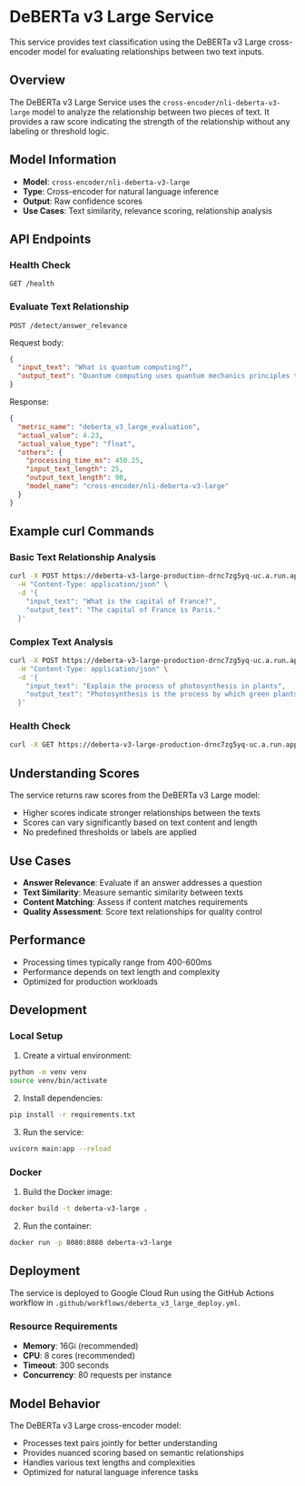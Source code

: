 # DeBERTa v3 Large Service

This service provides text classification using the DeBERTa v3 Large cross-encoder model for evaluating relationships between two text inputs.

## Overview

The DeBERTa v3 Large Service uses the `cross-encoder/nli-deberta-v3-large` model to analyze the relationship between two pieces of text. It provides a raw score indicating the strength of the relationship without any labeling or threshold logic.

## Model Information

- **Model**: `cross-encoder/nli-deberta-v3-large`
- **Type**: Cross-encoder for natural language inference
- **Output**: Raw confidence scores
- **Use Cases**: Text similarity, relevance scoring, relationship analysis

## API Endpoints

### Health Check
```
GET /health
```

### Evaluate Text Relationship
```
POST /detect/answer_relevance
```

Request body:
```json
{
  "input_text": "What is quantum computing?",
  "output_text": "Quantum computing uses quantum mechanics principles to process information using quantum bits or qubits."
}
```

Response:
```json
{
  "metric_name": "deberta_v3_large_evaluation",
  "actual_value": 4.23,
  "actual_value_type": "float",
  "others": {
    "processing_time_ms": 450.25,
    "input_text_length": 25,
    "output_text_length": 98,
    "model_name": "cross-encoder/nli-deberta-v3-large"
  }
}
```

## Example curl Commands

### Basic Text Relationship Analysis
```bash
curl -X POST https://deberta-v3-large-production-drnc7zg5yq-uc.a.run.app/detect/answer_relevance \
  -H "Content-Type: application/json" \
  -d '{
    "input_text": "What is the capital of France?",
    "output_text": "The capital of France is Paris."
  }'
```

### Complex Text Analysis
```bash
curl -X POST https://deberta-v3-large-production-drnc7zg5yq-uc.a.run.app/detect/answer_relevance \
  -H "Content-Type: application/json" \
  -d '{
    "input_text": "Explain the process of photosynthesis in plants",
    "output_text": "Photosynthesis is the process by which green plants use sunlight to synthesize foods with the help of chlorophyll."
  }'
```

### Health Check
```bash
curl -X GET https://deberta-v3-large-production-drnc7zg5yq-uc.a.run.app/health
```

## Understanding Scores

The service returns raw scores from the DeBERTa v3 Large model:
- Higher scores indicate stronger relationships between the texts
- Scores can vary significantly based on text content and length
- No predefined thresholds or labels are applied

## Use Cases

- **Answer Relevance**: Evaluate if an answer addresses a question
- **Text Similarity**: Measure semantic similarity between texts
- **Content Matching**: Assess if content matches requirements
- **Quality Assessment**: Score text relationships for quality control

## Performance

- Processing times typically range from 400-600ms
- Performance depends on text length and complexity
- Optimized for production workloads

## Development

### Local Setup

1. Create a virtual environment:
```bash
python -m venv venv
source venv/bin/activate
```

2. Install dependencies:
```bash
pip install -r requirements.txt
```

3. Run the service:
```bash
uvicorn main:app --reload
```

### Docker

1. Build the Docker image:
```bash
docker build -t deberta-v3-large .
```

2. Run the container:
```bash
docker run -p 8080:8080 deberta-v3-large
```

## Deployment

The service is deployed to Google Cloud Run using the GitHub Actions workflow in `.github/workflows/deberta_v3_large_deploy.yml`.

### Resource Requirements

- **Memory**: 16Gi (recommended)
- **CPU**: 8 cores (recommended)
- **Timeout**: 300 seconds
- **Concurrency**: 80 requests per instance

## Model Behavior

The DeBERTa v3 Large cross-encoder model:
- Processes text pairs jointly for better understanding
- Provides nuanced scoring based on semantic relationships
- Handles various text lengths and complexities
- Optimized for natural language inference tasks 